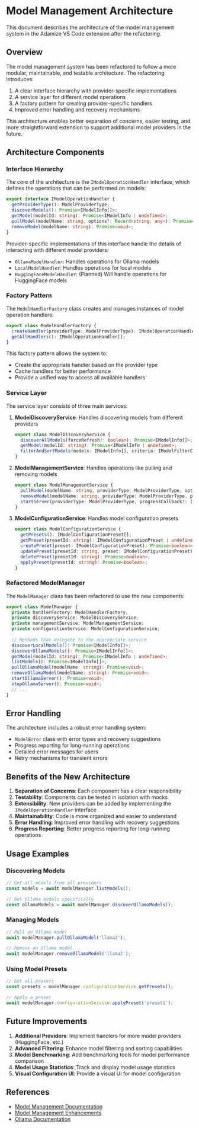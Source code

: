 # Model Management Architecture

This document describes the architecture of the model management system in the Adamize VS Code extension after the refactoring.

## Overview

The model management system has been refactored to follow a more modular, maintainable, and testable architecture. The refactoring introduces:

1. A clear interface hierarchy with provider-specific implementations
2. A service layer for different model operations
3. A factory pattern for creating provider-specific handlers
4. Improved error handling and recovery mechanisms

This architecture enables better separation of concerns, easier testing, and more straightforward extension to support additional model providers in the future.

## Architecture Components

### Interface Hierarchy

The core of the architecture is the `IModelOperationHandler` interface, which defines the operations that can be performed on models:

```typescript
export interface IModelOperationHandler {
  getProviderType(): ModelProviderType;
  discoverModels(): Promise<IModelInfo[]>;
  getModel(modelId: string): Promise<IModelInfo | undefined>;
  pullModel(modelName: string, options?: Record<string, any>): Promise<void>;
  removeModel(modelName: string): Promise<void>;
}
```

Provider-specific implementations of this interface handle the details of interacting with different model providers:

- `OllamaModelHandler`: Handles operations for Ollama models
- `LocalModelHandler`: Handles operations for local models
- `HuggingFaceModelHandler`: (Planned) Will handle operations for HuggingFace models

### Factory Pattern

The `ModelHandlerFactory` class creates and manages instances of model operation handlers:

```typescript
export class ModelHandlerFactory {
  createHandler(providerType: ModelProviderType): IModelOperationHandler;
  getAllHandlers(): IModelOperationHandler[];
}
```

This factory pattern allows the system to:
- Create the appropriate handler based on the provider type
- Cache handlers for better performance
- Provide a unified way to access all available handlers

### Service Layer

The service layer consists of three main services:

1. **ModelDiscoveryService**: Handles discovering models from different providers
   ```typescript
   export class ModelDiscoveryService {
     discoverAllModels(forceRefresh?: boolean): Promise<IModelInfo[]>;
     getModel(modelId: string): Promise<IModelInfo | undefined>;
     filterAndSortModels(models: IModelInfo[], criteria: IModelFilterCriteria, sortOption: ModelSortOption): IModelInfo[];
   }
   ```

2. **ModelManagementService**: Handles operations like pulling and removing models
   ```typescript
   export class ModelManagementService {
     pullModel(modelName: string, providerType: ModelProviderType, options?: Record<string, any>, progressCallback?: (progress: IModelOperationProgress) => void): Promise<IModelOperationResult>;
     removeModel(modelName: string, providerType: ModelProviderType, progressCallback?: (progress: IModelOperationProgress) => void): Promise<IModelOperationResult>;
     startServer(providerType: ModelProviderType, progressCallback?: (progress: IModelOperationProgress) => void): Promise<IModelOperationResult>;
   }
   ```

3. **ModelConfigurationService**: Handles model configuration presets
   ```typescript
   export class ModelConfigurationService {
     getPresets(): IModelConfigurationPreset[];
     getPreset(presetId: string): IModelConfigurationPreset | undefined;
     createPreset(preset: IModelConfigurationPreset): Promise<boolean>;
     updatePreset(presetId: string, preset: IModelConfigurationPreset): Promise<boolean>;
     deletePreset(presetId: string): Promise<boolean>;
     applyPreset(presetId: string): Promise<boolean>;
   }
   ```

### Refactored ModelManager

The `ModelManager` class has been refactored to use the new components:

```typescript
export class ModelManager {
  private handlerFactory: ModelHandlerFactory;
  private discoveryService: ModelDiscoveryService;
  private managementService: ModelManagementService;
  private configurationService: ModelConfigurationService;
  
  // Methods that delegate to the appropriate service
  discoverLocalModels(): Promise<IModelInfo[]>;
  discoverOllamaModels(): Promise<IModelInfo[]>;
  getModel(modelId: string): Promise<IModelInfo | undefined>;
  listModels(): Promise<IModelInfo[]>;
  pullOllamaModel(modelName: string): Promise<void>;
  removeOllamaModel(modelName: string): Promise<void>;
  startOllamaServer(): Promise<void>;
  stopOllamaServer(): Promise<void>;
  // ...
}
```

## Error Handling

The architecture includes a robust error handling system:

- `ModelError` class with error types and recovery suggestions
- Progress reporting for long-running operations
- Detailed error messages for users
- Retry mechanisms for transient errors

## Benefits of the New Architecture

1. **Separation of Concerns**: Each component has a clear responsibility
2. **Testability**: Components can be tested in isolation with mocks
3. **Extensibility**: New providers can be added by implementing the `IModelOperationHandler` interface
4. **Maintainability**: Code is more organized and easier to understand
5. **Error Handling**: Improved error handling with recovery suggestions
6. **Progress Reporting**: Better progress reporting for long-running operations

## Usage Examples

### Discovering Models

```typescript
// Get all models from all providers
const models = await modelManager.listModels();

// Get Ollama models specifically
const ollamaModels = await modelManager.discoverOllamaModels();
```

### Managing Models

```typescript
// Pull an Ollama model
await modelManager.pullOllamaModel('llama2');

// Remove an Ollama model
await modelManager.removeOllamaModel('llama2');
```

### Using Model Presets

```typescript
// Get all presets
const presets = modelManager.configurationService.getPresets();

// Apply a preset
await modelManager.configurationService.applyPreset('preset1');
```

## Future Improvements

1. **Additional Providers**: Implement handlers for more model providers (HuggingFace, etc.)
2. **Advanced Filtering**: Enhance model filtering and sorting capabilities
3. **Model Benchmarking**: Add benchmarking tools for model performance comparison
4. **Model Usage Statistics**: Track and display model usage statistics
5. **Visual Configuration UI**: Provide a visual UI for model configuration

## References

- [Model Management Documentation](./model-management.md)
- [Model Management Enhancements](./model-management-enhancements.md)
- [Ollama Documentation](https://ollama.ai/docs)
